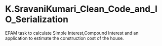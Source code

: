 # K.SravaniKumari_Clean_Code_and_IO_Serialization
EPAM task to calculate Simple Interest,Compound Interest and an application to estimate the construction cost of the house.
